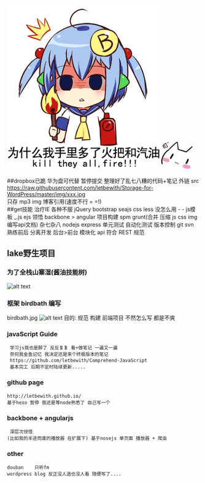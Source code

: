 ![alt text](https://raw.githubusercontent.com/letbewith/Storage-for-WordPress/master/img/acg/fff.jpg "求脱团 求包养")![alt text](https://raw.githubusercontent.com/letbewith/Storage-for-WordPress/master/img/acg/QQ20140817193815.jpg "")

##dropbox已跪 华为盘可代替 暂停提交 整理好了乱七八糟的代码+笔记
	外链 src  https://raw.githubusercontent.com/letbewith/Storage-for-WordPress/master/img/xxx.jpg    
    只存 mp3 img 博客引用(速度不行 = =!)     
##get技能 
        治疗IE   各种不服
        jQuery   bootstrap seajs
        css less 没怎么用 - -
        js模板   _.js ejs 
        领悟     backbone > angular
        项目构建 spm grunt(合并 压缩 js css img 编写api文档)
        杂七杂八 nodejs express 单元测试 自动化测试
        版本控制 git svn
        熟练前后 分离开发 后台>前台 模块化 api 符合 REST 规范
            
## lake野生项目
### 为了全栈山寨湿(酱油技能树)
![alt text](https://raw.githubusercontent.com/letbewith/Storage-for-WordPress/master/github/Full-Stack-Developer.png)
### 框架 birdbath 编写 
birdbath.jpg
![alt text](https://raw.githubusercontent.com/letbewith/Storage-for-WordPress/master/github/birdbath.jpg.jpg)
       目的: 规范 构建 前端项目 不然怎么写 都是不爽

### javaScript Guide
     学习js我也是醉了 反反复复 看+做笔记 一遍又一遍 
     奈何我金鱼记忆 我决定还是来个终极版本的笔记 
     https://github.com/letbewith/Comprehend-JavaScript 
     基本完工 后期不定时陆续更新.....
### github page
    http://letbewith.github.io/
    基于hexo 暂停 我还是等node熟悉了 自己写一个
### backbone + angularjs
     深层次领悟
    (比如我的半途而废的播放器 在扩展下) 基于nosejs 单页面 播放器 + 爬虫
### other
    douban    只听fm
    wordpress blog 反正没人造也没人看 随便写了....

    






